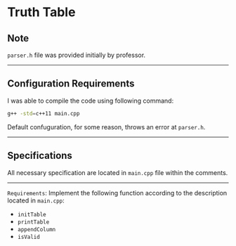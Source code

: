 # Truth Table

## Note
`parser.h` file was provided initially by professor.
___

## Configuration Requirements
I was able to compile the code using following command:
```bash
g++ -std=c++11 main.cpp
```

Default confuguration, for some reason, throws an error at `parser.h`.
___

## Specifications
All necessary specification are located in `main.cpp` file within the comments.
___
`Requirements`:
Implement the following function according to the description located in `main.cpp`:
- `initTable`
- `printTable`
- `appendColumn`
- `isValid`